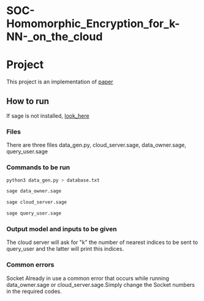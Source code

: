 # SOC-Homomorphic_Encryption_for_k-NN-_on_the_cloud
# Project

This project is an implementation of [paper](https://www.sciencedirect.com/science/article/abs/pii/S0743731515002105)

## How to run

If sage is not installed, [look_here](https://doc.sagemath.org/html/en/installation/index.html)

### Files
There are three files data_gen.py, cloud_server.sage, data_owner.sage, query_user.sage
### Commands  to be run


```bash
python3 data_gen.py > database.txt
```
```bash
sage data_owner.sage
```
```bash
sage cloud_server.sage
```
```bash
sage query_user.sage
```
### Output model and inputs to be given
The cloud server will ask for "k" the number of nearest indices to be sent to query_user and the latter will print this indices.
### Common errors 
Socket Already in use a common error that occurs while running data_owner.sage or cloud_server.sage.Simply change the Socket numbers in the required codes.
